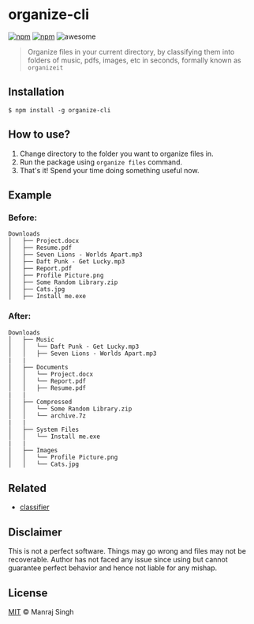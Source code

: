 # organize-cli
[![npm](https://img.shields.io/npm/v/organize-cli.svg?maxAge=2592000?style=flat-square)](https://www.npmjs.com/package/organize-cli) [![npm](https://img.shields.io/npm/dt/organize-cli.svg?maxAge=2592000?style=flat-square)](https://www.npmjs.com/package/organize-cli) ![awesome](https://img.shields.io/badge/awesome-yes-green.svg)

> Organize files in your current directory, by classifying them into folders of music, pdfs, images, etc in seconds, formally known as `organizeit`

## Installation

```
$ npm install -g organize-cli
```

## How to use?

1. Change directory to the folder you want to organize files in.
2. Run the package using `organize files` command.
3. That's it! Spend your time doing something useful now.

## Example

### Before:

```
Downloads
│   ├── Project.docx
│   ├── Resume.pdf
│   ├── Seven Lions - Worlds Apart.mp3
│   ├── Daft Punk - Get Lucky.mp3
│   ├── Report.pdf
│   ├── Profile Picture.png
│   ├── Some Random Library.zip
│   ├── Cats.jpg
│   ├── Install me.exe
```

### After:

```
Downloads
│   ├── Music
│   │   └── Daft Punk - Get Lucky.mp3
│   │   ├── Seven Lions - Worlds Apart.mp3
|	|
│   ├── Documents
│   │   └── Project.docx
│   │   └── Report.pdf
│   │   ├── Resume.pdf
|	|
│   ├── Compressed
│   │   └── Some Random Library.zip
│   │   └── archive.7z
|	|
│   ├── System Files
│   │   └── Install me.exe
|	|
│   ├── Images
│   │   └── Profile Picture.png
│   │   └── Cats.jpg
```

## Related

* [classifier](https://github.com/bhrigu123/classifier)

## Disclaimer
This is not a perfect software. Things may go wrong and files may not be recoverable. Author has not faced any issue since using but cannot guarantee perfect behavior and hence not liable for any mishap.

## License
[MIT](https://github.com/ManrajGrover/organize-cli/blob/master/LICENSE.md) © Manraj Singh
